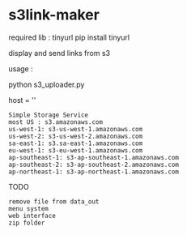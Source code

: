 s3link-maker
============

required lib : tinyurl
pip install tinyurl

display and send links from s3

usage :

python s3_uploader.py


host = '' 

```
Simple Storage Service
most US : s3.amazonaws.com
us-west-1: s3-us-west-1.amazonaws.com
us-west-2: s3-us-west-2.amazonaws.com
sa-east-1: s3.sa-east-1.amazonaws.com
eu-west-1: s3-eu-west-1.amazonaws.com
ap-southeast-1: s3-ap-southeast-1.amazonaws.com
ap-southeast-2: s3-ap-southeast-2.amazonaws.com
ap-northeast-1: s3-ap-northeast-1.amazonaws.com
```

TODO
```
remove file from data_out
menu system
web interface
zip folder
```
